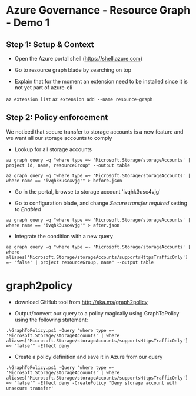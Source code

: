 # Azure Governance - Resource Graph - Demo 1

## Step 1: Setup & Context
* Open the Azure portal shell (https://shell.azure.com)

* Go to resource graph blade by searching on top

* Explain that for the moment an extension need to be installed since it is not yet part of azure-cli

`az extension list`
`az extension add --name resource-graph`


## Step 2: Policy enforcement
We noticed that secure transfer to storage accounts is a new feature and we want all our storage accounts to comply

* Lookup for all storage accounts

`az graph query -q "where type =~ 'Microsoft.Storage/storageAccounts' | project id, name, resourceGroup" --output table`

`az graph query -q "where type =~ 'Microsoft.Storage/storageAccounts' | where name == 'ivqhk3usc4vjg'" > before.json`

* Go in the portal, browse to storage account 'ivqhk3usc4vjg'

* Go to configuration blade, and change *Secure transfer required* setting to *Enabled*

`az graph query -q "where type =~ 'Microsoft.Storage/storageAccounts' | where name == 'ivqhk3usc4vjg'" > after.json`

* Integrate the condition with a new query

`az graph query -q "where type =~ 'Microsoft.Storage/storageAccounts' | where aliases['Microsoft.Storage/storageAccounts/supportsHttpsTrafficOnly'] =~ 'false' | project resourceGroup, name" --output table`

# graph2policy

* download GitHub tool from http://aka.ms/graph2policy

* Output/convert our query to a policy magically using GraphToPolicy using the following statement:

`.\GraphToPolicy.ps1 -Query "where type =~ 'Microsoft.Storage/storageAccounts' | where aliases['Microsoft.Storage/storageAccounts/supportsHttpsTrafficOnly'] =~ 'false'" -Effect deny`

* Create a policy definition and save it in Azure from our query

`.\GraphToPolicy.ps1 -Query "where type =~ 'Microsoft.Storage/storageAccounts' | where aliases['Microsoft.Storage/storageAccounts/supportsHttpsTrafficOnly'] =~ 'false'" -Effect deny -CreatePolicy 'Deny storage account with unsecure transfer'`
